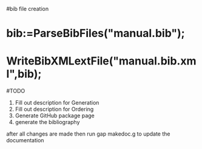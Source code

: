 #bib file creation
# bib:=ParseBibFiles("manual.bib");
# WriteBibXMLextFile("manual.bib.xml",bib);

#TODO
1. Fill out description for Generation
2. Fill out description for Ordering
3. Generate GitHub package page
4. generate the bibliography



after all changes are made then run gap makedoc.g to update the documentation
